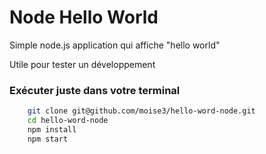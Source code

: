 # Node Hello World

Simple node.js application qui affiche "hello world"

Utile pour tester un développement

### Exécuter juste dans votre terminal

```bash
    git clone git@github.com/moise3/hello-word-node.git
    cd hello-word-node
    npm install
    npm start
```
